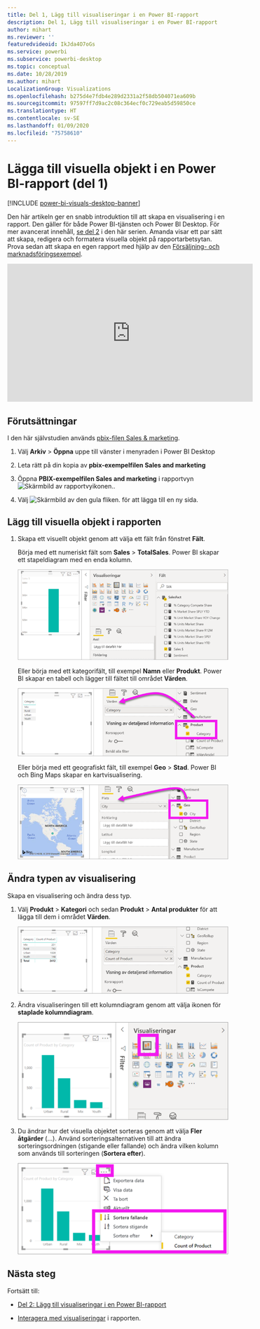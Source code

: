 ```yaml
---
title: Del 1, Lägg till visualiseringar i en Power BI-rapport
description: Del 1, Lägg till visualiseringar i en Power BI-rapport
author: mihart
ms.reviewer: ''
featuredvideoid: IkJda4O7oGs
ms.service: powerbi
ms.subservice: powerbi-desktop
ms.topic: conceptual
ms.date: 10/28/2019
ms.author: mihart
LocalizationGroup: Visualizations
ms.openlocfilehash: b275d4e7fdb4e289d2331a2f58db504071ea609b
ms.sourcegitcommit: 97597ff7d9ac2c08c364ecf0c729eab5d59850ce
ms.translationtype: HT
ms.contentlocale: sv-SE
ms.lasthandoff: 01/09/2020
ms.locfileid: "75758610"
---
```

# <a name="add-visuals-to-a-power-bi-report-part-1"></a>Lägga till visuella objekt i en Power BI-rapport (del 1)

[!INCLUDE [power-bi-visuals-desktop-banner](../includes/power-bi-visuals-desktop-banner.md)]

Den här artikeln ger en snabb introduktion till att skapa en visualisering i en rapport. Den gäller för både Power BI-tjänsten och Power BI Desktop. För mer avancerat innehåll, [se del 2](power-bi-report-add-visualizations-ii.md) i den här serien. Amanda visar ett par sätt att skapa, redigera och formatera visuella objekt på rapportarbetsytan. Prova sedan att skapa en egen rapport med hjälp av den [Försäljning- och marknadsföringsexempel](../sample-datasets.md).

<iframe width="560" height="315" src="https://www.youtube.com/embed/IkJda4O7oGs" frameborder="0" allowfullscreen></iframe>

## <a name="prerequisites"></a>Förutsättningar

I den här självstudien används [pbix-filen Sales & marketing](https://download.microsoft.com/download/9/7/6/9767913A-29DB-40CF-8944-9AC2BC940C53/Sales%20and%20Marketing%20Sample%20PBIX.pbix).

1. Välj **Arkiv** > **Öppna** uppe till vänster i menyraden i Power BI Desktop
   
2. Leta rätt på din kopia av **pbix-exempelfilen Sales and marketing**

1. Öppna **PBIX-exempelfilen Sales and marketing** i rapportvyn ![Skärmbild av rapportvyikonen.](media/power-bi-visualization-kpi/power-bi-report-view.png).

1. Välj ![Skärmbild av den gula fliken.](media/power-bi-visualization-kpi/power-bi-yellow-tab.png) för att lägga till en ny sida.

## <a name="add-visualizations-to-the-report"></a>Lägg till visuella objekt i rapporten

1. Skapa ett visuellt objekt genom att välja ett fält från fönstret **Fält**.

    Börja med ett numeriskt fält som **Sales** > **TotalSales**. Power BI skapar ett stapeldiagram med en enda kolumn.

    ![Skärmbild av ett kolumndiagram med en enda kolumn.](media/power-bi-report-add-visualizations-i/power-bi-column-chart.png)

    Eller börja med ett kategorifält, till exempel **Namn** eller **Produkt**. Power BI skapar en tabell och lägger till fältet till området **Värden**.

    ![Skärmbild av en tabell med fyra kategorier](media/power-bi-report-add-visualizations-i/power-bi-product.png)

    Eller börja med ett geografiskt fält, till exempel **Geo** > **Stad**. Power BI och Bing Maps skapar en kartvisualisering.

    ![Skärmbild av en kartvisualisering.](media/power-bi-report-add-visualizations-i/power-bi-maps.png)

## <a name="change-the-type-of-visualization"></a>Ändra typen av visualisering

 Skapa en visualisering och ändra dess typ. 
 
 1. Välj **Produkt** > **Kategori** och sedan **Produkt** > **Antal produkter** för att lägga till dem i området **Värden**.

    ![Skärmbild av fönstret Fält med området Värden framhävt.](media/power-bi-report-add-visualizations-i/power-bi-create-visual.png)

1. Ändra visualiseringen till ett kolumndiagram genom att välja ikonen för **staplade kolumndiagram**.

   ![Skärmbild av visualiseringsfönstret med ikonen för staplat kolumndiagram framhävd.](media/power-bi-report-add-visualizations-i/power-bi-convert.png)

1. Du ändrar hur det visuella objektet sorteras genom att välja **Fler åtgärder** (...).  Använd sorteringsalternativen till att ändra sorteringsordningen (stigande eller fallande) och ändra vilken kolumn som används till sorteringen (**Sortera efter**).

   ![Skärmbild av listrutan Fler åtgärder.](media/power-bi-report-add-visualizations-i/power-bi-sort.png)
  
## <a name="next-steps"></a>Nästa steg

 Fortsätt till:

* [Del 2: Lägg till visualiseringar i en Power BI-rapport](power-bi-report-add-visualizations-ii.md)

* [Interagera med visualiseringar](../consumer/end-user-reading-view.md) i rapporten.

